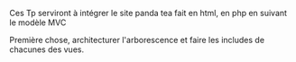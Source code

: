 Ces Tp serviront à intégrer le site panda tea fait en html, en php en suivant le modèle MVC

Première chose, 
architecturer l'arborescence et faire les includes de chacunes des vues.